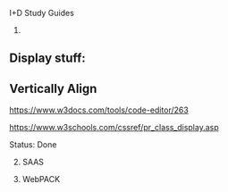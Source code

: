 
I+D Study Guides

1. 
## Display stuff:
## Vertically Align 
https://www.w3docs.com/tools/code-editor/263

https://www.w3schools.com/cssref/pr_class_display.asp

Status: Done


2. SAAS 


3. WebPACK


